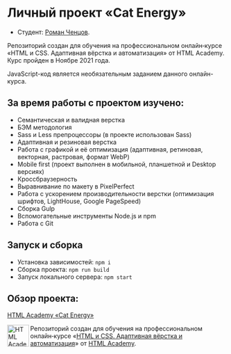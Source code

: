 <h1>Личный проект «Cat Energy»</h1>

* Студент: [Роман Ченцов](https://htmlacademy.ru/profile/id1192285).

<p>Репозиторий создан для обучения на профессиональном онлайн‑курсе «HTML и CSS. Адаптивная вёрстка и автоматизация» от HTML Academy. Курс пройден в Ноябре 2021 года.</p>

<p>JavaScript-код является необязательным заданием данного онлайн-курса.</p>

<h2>За время работы с проектом изучено:</h2>
<ul>
  <li>Семантическая и валидная верстка</li>
  <li>БЭМ методология</li>
  <li>Sass и Less препроцессоры (в проекте использован Sass)</li>
  <li>Адаптивная и резиновая верстка</li>
  <li>Работа с графикой и её оптимизация (адаптивная, ретиновая, векторная, растровая, формат WebP)</li>
  <li>Mobile first (проект выполнен в мобильной, планшетной и Desktop версиях)</li>
  <li>Кроссбраузерность</li>
  <li>Выравнивание по макету в PixelPerfect</li>
  <li>Работа с ускорением производительности верстки (оптимизация шрифтов, LightHouse, Google PageSpeed)</li>
  <li>Сборка Gulp</li>
  <li>Вспомогательные инструменты Node.js и npm</li>
  <li>Работа с Git</li>
</ul>

<h2>Запуск и сборка</h2>
<ul>
  <li>Установка зависимостей: <code>npm i</code></li>
  <li>Сборка проекта: <code>npm run build</code></li>
  <li>Запуск локального сервера: <code>npm start</code></li>
</ul>

<h2>Обзор проекта:</h2>
<p><a href="https://core2-0.github.io/HTML-Academy_Cat-Energy/index.html" target="_blank">HTML Academy «Cat Energy»</a></p>

<a href="https://htmlacademy.ru/intensive/adaptive"><img align="left" width="50" height="50" alt="HTML Academy" src="https://up.htmlacademy.ru/static/img/intensive/adaptive/logo-for-github-2.png"></a>

Репозиторий создан для обучения на профессиональном онлайн‑курсе «[HTML и CSS. Адаптивная вёрстка и автоматизация](https://htmlacademy.ru/intensive/adaptive)» от [HTML Academy](https://htmlacademy.ru).

[check-image]: https://github.com/htmlacademy-adaptive/{{userId}}-{{projectName}}/workflows/Project%20check/badge.svg?branch=master
[check-url]: https://github.com/htmlacademy-adaptive/{{userId}}-{{projectName}}/actions
